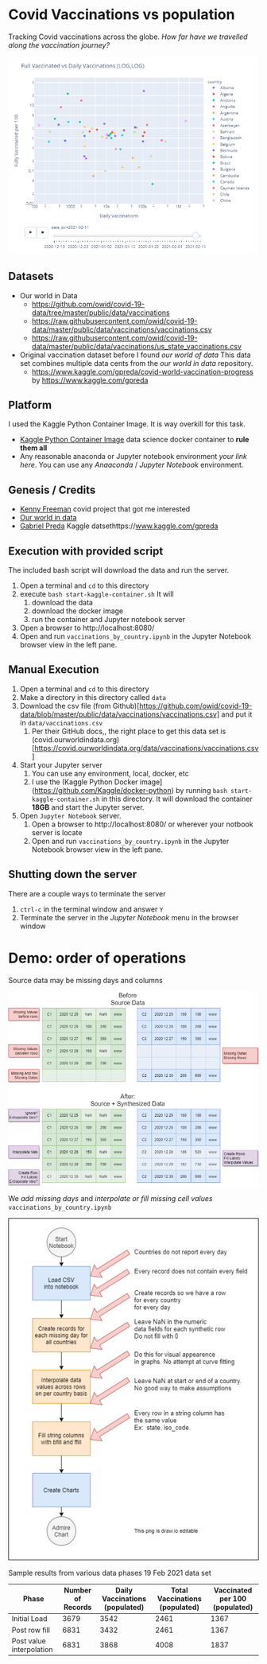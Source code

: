 # Covid Vaccinations vs population
Tracking Covid vaccinations across the globe.  _How far have we travelled along the vaccination journey?_

![Vaccinations Scatter plot](log-log-scatter-plot.png)

## Datasets
* Our world in Data
    * https://github.com/owid/covid-19-data/tree/master/public/data/vaccinations
    * https://raw.githubusercontent.com/owid/covid-19-data/master/public/data/vaccinations/vaccinations.csv
    * https://raw.githubusercontent.com/owid/covid-19-data/master/public/data/vaccinations/us_state_vaccinations.csv
* Original vaccination dataset before I found _our world of data_  This data set combines multiple data cents from the _our world in data_ repository.
    * https://www.kaggle.com/gpreda/covid-world-vaccination-progress by https://www.kaggle.com/gpreda

## Platform
I used the Kaggle Python Container Image. It is way overkill for this task. 

* [Kaggle Python Container Image](https://github.com/Kaggle/docker-python) data science docker container to **rule them all**
* Any reasonable anaconda or Jupyter notebook environment _your link here_. You can use any _Anaaconda_ / _Jupyter Notebook_ environment.

## Genesis / Credits
* [Kenny Freeman](https://github.com/Ken-Freeman) covid project that got me interested
* [Our world in data](https://github.com/owid/covid-19-data)
* [Gabriel Preda](https://www.kaggle.com/gpreda) Kaggle datsethttps://www.kaggle.com/gpreda

## Execution with provided script
The included bash script will download the data and run the server. 
1. Open a terminal and `cd` to this directory
1. execute `bash start-kaggle-container.sh` It will
    1. download the data
    1. download the docker image
    1. run the container and Jupyter notebook server
1. Open a browser to http://localhost:8080/ 
1. Open and run `vaccinations_by_country.ipynb` in the Jupyter Notebook browser view in the left pane.


## Manual Execution
1. Open a terminal and `cd` to this directory
1. Make a directory in this directory called `data`
1. Download the csv file (from Github)[https://github.com/owid/covid-19-data/blob/master/public/data/vaccinations/vaccinations.csv]  and put it in `data/vaccinations.csv`
    1. Per their GitHub docs,, the right place to get this data set is (covid.ourworldindata.org)[https://covid.ourworldindata.org/data/vaccinations/vaccinations.csv]
1. Start your Jupyter server
    1. You can use any environment, local, docker, etc
    1. I use the (Kaggle Python Docker image](https://github.com/Kaggle/docker-python) by running `bash start-kaggle-container.sh` in this directory.  It will download the container **18GB** and start the Jupyter server.
1. Open `Jupyter Notebook` server.  
    1. Open a browser to http://localhost:8080/ or wherever your notbook server is locate
    1. Open and run `vaccinations_by_country.ipynb` in the Jupyter Notebook browser view in the left pane.

## Shutting down the server
There are a couple ways to terminate the server

1. `ctrl-c` in the terminal window and answer `Y`
1. Terminate the server in the _Jupyter Notebook_ menu in the browser window

# Demo: order of operations

Source data may be missing days and columns

![Sample Data 2 Countries](covid_vaccinations_alignment_synthesis.png)

We _add missing days_ and _interpolate or fill missing cell values_ `vaccinations_by_country.ipynb`

![loading and adjusting the data flow](covid_vaccinations_demo_flow.png)

Sample results from various data phases 19 Feb 2021 data set

| Phase | Number of Records | Daily Vaccinations (populated) | Total Vaccinations (populated) | Vaccinated per 100 (populated) |
| - | - | - | - | - |
| Initial Load             | 3679 | 3542 | 2461 | 1367 |
| Post row fill            | 6831 | 3432 | 2461 | 1367 |
| Post value interpolation | 6831 | 3868 | 4008 | 1837 |
